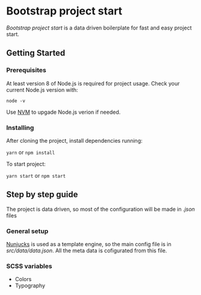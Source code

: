 # Bootstrap project start

_Bootstrap project start_ is a data driven boilerplate for fast and easy project start.

## Getting Started 

### Prerequisites

At least version 8 of Node.js is required for project usage. 
Check your current Node.js version with:

```
node -v
```

Use [NVM](https://github.com/creationix/nvm) to upgade Node.js verion if needed.

### Installing

After cloning the project, install dependencies running:

`yarn` or `npm install`


To start project:

`yarn start` or  `npm start`

## Step by step guide

The project is data driven, so most of the configuration will be made in _.json_ files

### General setup
[Nunjucks](https://mozilla.github.io/nunjucks/) is used as a template engine, so the main config file is in _src/data/data.json_. All the meta data is cofigurated from this file.

### SCSS variables
* Colors
* Typography
